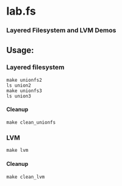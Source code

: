 # lab.fs
### Layered Filesystem and LVM Demos

## Usage:

### Layered filesystem
```
make unionfs2
ls union2
make unionfs3
ls union3
```

#### Cleanup
```
make clean_unionfs
```

### LVM
```
make lvm
```

#### Cleanup
```
make clean_lvm
```

